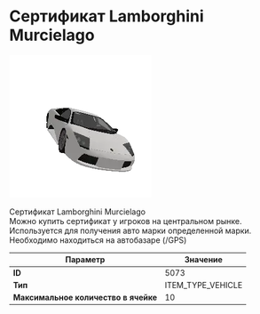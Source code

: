 # Сертификат Lamborghini Murcielago

![Item Image](../img/5073.webp?raw=true)

Сертификат Lamborghini Murcielago<br>Можно купить сертификат у игроков на центральном рынке.<br>Используется для получения авто марки определенной марки.<br>Необходимо находиться на автобазаре (/GPS)


| Параметр | Значение |
|----------|----------|
| **ID** | 5073 |
| **Тип** | ITEM_TYPE_VEHICLE |
| **Максимальное количество в ячейке** | 10 |

